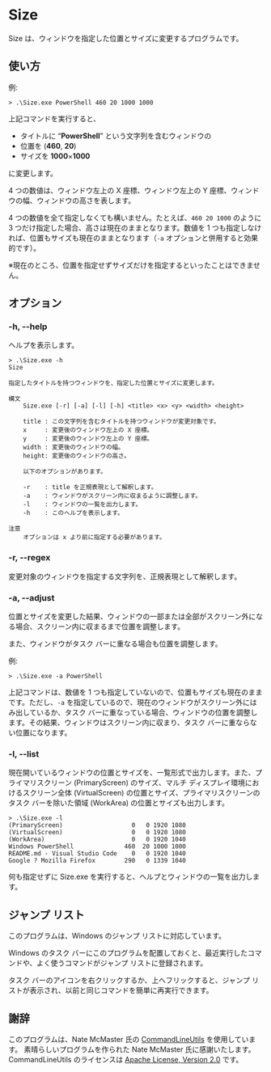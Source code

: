 # Size

Size は、ウィンドウを指定した位置とサイズに変更するプログラムです。

## 使い方

例:

```
> .\Size.exe PowerShell 460 20 1000 1000
```

上記コマンドを実行すると、

- タイトルに “**PowerShell**” という文字列を含むウィンドウの
- 位置を (**460**, **20**)
- サイズを **1000**×**1000**

に変更します。

4 つの数値は、ウィンドウ左上の X 座標、ウィンドウ左上の Y 座標、ウィンドウの幅、ウィンドウの高さを表します。

4 つの数値を全て指定しなくても構いません。たとえば、`460 20 1000` のように 3 つだけ指定した場合、高さは現在のままとなります。数値を 1 つも指定しなければ、位置もサイズも現在のままとなります（`-a` オプションと併用すると効果的です）。

※現在のところ、位置を指定せずサイズだけを指定するといったことはできません。

## オプション

### -h, --help

ヘルプを表示します。

```
> .\Size.exe -h
Size

指定したタイトルを持つウィンドウを、指定した位置とサイズに変更します。

構文
    Size.exe [-r] [-a] [-l] [-h] <title> <x> <y> <width> <height>

    title : この文字列を含むタイトルを持つウィンドウが変更対象です。
    x     : 変更後のウィンドウ左上の X 座標。
    y     : 変更後のウィンドウ左上の Y 座標。
    width : 変更後のウィンドウの幅。
    height: 変更後のウィンドウの高さ。

    以下のオプションがあります。

    -r    : title を正規表現として解釈します。
    -a    : ウィンドウがスクリーン内に収まるように調整します。
    -l    : ウィンドウの一覧を出力します。
    -h    : このヘルプを表示します。

注意
    オプションは x より前に指定する必要があります。
```

### -r, --regex

変更対象のウィンドウを指定する文字列を、正規表現として解釈します。

### -a, --adjust

位置とサイズを変更した結果、ウィンドウの一部または全部がスクリーン外になる場合、スクリーン内に収まるまで位置を調整します。

また、ウィンドウがタスク バーに重なる場合も位置を調整します。

例:

```
> .\Size.exe -a PowerShell
```

上記コマンドは、数値を 1 つも指定していないので、位置もサイズも現在のままです。ただし、`-a` を指定しているので、現在のウィンドウがスクリーン外にはみ出しているか、タスク バーに重なっている場合、ウィンドウの位置を調整します。その結果、ウィンドウはスクリーン内に収まり、タスク バーに重ならない位置になります。

### -l, --list

現在開いているウィンドウの位置とサイズを、一覧形式で出力します。また、プライマリスクリーン (PrimaryScreen) のサイズ、マルチ ディスプレイ環境におけるスクリーン全体 (VirtualScreen) の位置とサイズ、プライマリスクリーンのタスク バーを除いた領域 (WorkArea) の位置とサイズも出力します。

```
> .\Size.exe -l
(PrimaryScreen)                   0   0 1920 1080
(VirtualScreen)                   0   0 1920 1080
(WorkArea)                        0   0 1920 1040
Windows PowerShell              460  20 1000 1000
README.md - Visual Studio Code    0   0 1920 1040
Google ? Mozilla Firefox        290   0 1339 1040
```

何も指定せずに Size.exe を実行すると、ヘルプとウィンドウの一覧を出力します。

## ジャンプ リスト

このプログラムは、Windows のジャンプ リストに対応しています。

Windows のタスク バーにこのプログラムを配置しておくと、最近実行したコマンドや、よく使うコマンドがジャンプ リストに登録されます。

タスク バーのアイコンを右クリックするか、上へフリックすると、ジャンプ リストが表示され、以前と同じコマンドを簡単に再実行できます。

## 謝辞

このプログラムは、Nate McMaster 氏の [CommandLineUtils](https://natemcmaster.github.io/CommandLineUtils/) を使用しています。
素晴らしいプログラムを作られた Nate McMaster 氏に感謝いたします。
CommandLineUtils のライセンスは [Apache License, Version 2.0](https://www.apache.org/licenses/LICENSE-2.0) です。

